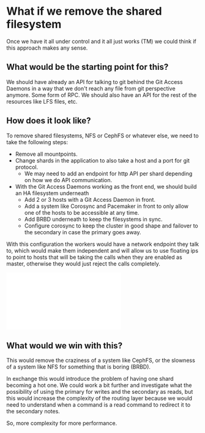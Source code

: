 # What if we remove the shared filesystem

Once we have it all under control and it all just works (TM) we could think if this approach makes any sense.

## What would be the starting point for this?

We should have already an API for talking to git behind the Git Access Daemons in a way that we don't reach any file from git perspective anymore. Some form of RPC.
We should also have an API for the rest of the resources like LFS files, etc.

## How does it look like?

To remove shared filesystems, NFS or CephFS or whatever else, we need to take the following steps:

* Remove all mountpoints.
* Change shards in the application to also take a host and a port for git protocol.
  * We may need to add an endpoint for http API per shard depending on how we do API communication.
* With the Git Access Daemons working as the front end, we should build an HA filesystem underneath
  * Add 2 or 3 hosts with a Git Access Daemon in front.
  * Add a system like Corosync and Pacemaker in front to only allow one of the hosts to be accessible at any time.
  * Add BRBD underneath to keep the filesystems in sync.
  * Configure corosync to keep the cluster in good shape and failover to the secondary in case the primary goes away.

With this configuration the workers would have a network endpoint they talk to, which would make them independent and will allow us to use floating ips to point to hosts that will be taking the calls when they are enabled as master, otherwise they would just reject the calls completely.

![How shards could just keep growing](design/what-if/we-remove-shared-filesystems.md)

## What would we win with this?

This would remove the craziness of a system like CephFS, or the slowness of a system like NFS for something that is boring (BRBD).

In exchange this would introduce the problem of having one shard becoming a hot one. We could work a bit further and investigate what the possibility of using the primary for writes and the secondary as reads, but this would increase the complexity of the routing layer because we would need to understand when a command is a read command to redirect it to the secondary notes.

So, more complexity for more performance.
